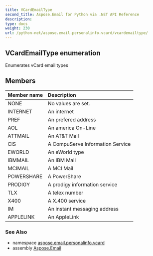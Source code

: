 ```yaml
---
title: VCardEmailType
second_title: Aspose.Email for Python via .NET API Reference
description: 
type: docs
weight: 230
url: /python-net/aspose.email.personalinfo.vcard/vcardemailtype/
---
```


## VCardEmailType enumeration

Enumerates vCard email types

## Members
| Member name | Description |
| :- | :- |
|NONE|No values are set.|
|INTERNET|An internet|
|PREF|An prefered address|
|AOL|An america On-Line|
|ATTMAIL|An AT&T Mail|
|CIS|A CompuServe Information Service|
|EWORLD|An eWorld type|
|IBMMAIL|An IBM Mail|
|MCIMAIL|A  MCI Mail|
|POWERSHARE|A PowerShare|
|PRODIGY|A prodigy information service|
|TLX|A telex number|
|X400|A X.400 service|
|IM|An instant messaging address|
|APPLELINK|An AppleLink|

### See Also

* namespace [aspose.email.personalinfo.vcard](/email/python-net/aspose.email.personalinfo.vcard/)
* assembly [Aspose.Email](/email/python-net/)

